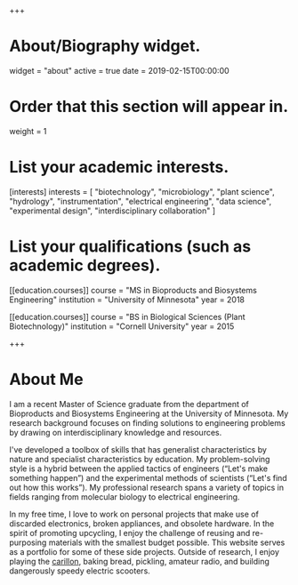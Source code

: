+++
# About/Biography widget.
widget = "about"
active = true
date = 2019-02-15T00:00:00

# Order that this section will appear in.
weight = 1

# List your academic interests.
[interests]
  interests = [
    "biotechnology",
    "microbiology",
    "plant science",
    "hydrology",
    "instrumentation",
    "electrical engineering",
	"data science",
	"experimental design",
	"interdisciplinary collaboration"
  ]

# List your qualifications (such as academic degrees).
[[education.courses]]
  course = "MS in Bioproducts and Biosystems Engineering"
  institution = "University of Minnesota"
  year = 2018

[[education.courses]]
  course = "BS in Biological Sciences (Plant Biotechnology)"
  institution = "Cornell University"
  year = 2015
 
+++

# About Me

I am a recent Master of Science graduate from the department of Bioproducts and Biosystems Engineering at the University of Minnesota. My research background focuses on finding solutions to engineering problems by drawing on interdisciplinary knowledge and resources. 

I've developed a toolbox of skills that has generalist characteristics by nature and specialist characteristics by education. My problem-solving style is a hybrid between the applied tactics of engineers (“Let's make something happen”) and the experimental methods of scientists (“Let's find out how this works”). My professional research spans a variety of topics in fields ranging from molecular biology to electrical engineering. 

In my free time, I love to work on personal projects that make use of discarded electronics, broken appliances, and obsolete hardware. In the spirit of promoting upcycling, I enjoy the challenge of reusing and re-purposing materials with the smallest budget possible. This website serves as a portfolio for some of these side projects.
Outside of research, I enjoy playing the [carillon](https://en.wikipedia.org/wiki/Carillon), baking bread, pickling, amateur radio, and building dangerously speedy electric scooters.